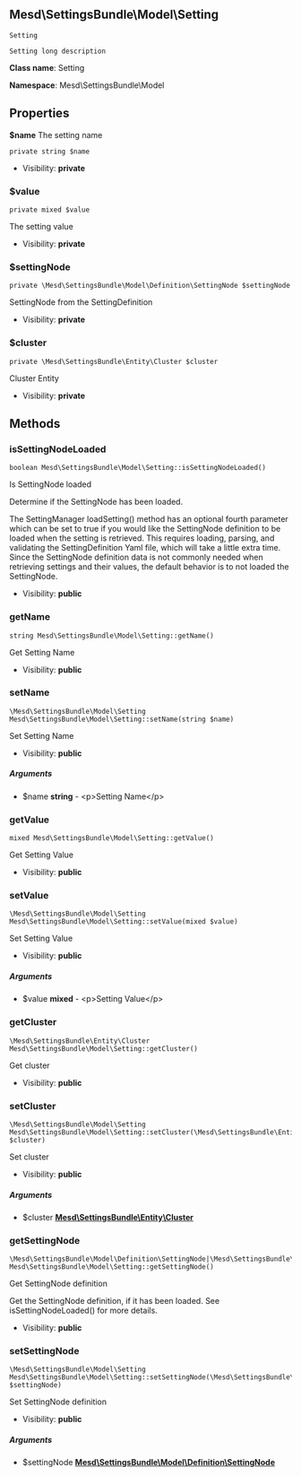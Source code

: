 Mesd\SettingsBundle\Model\Setting
-----

    Setting
    
    Setting long description




**Class name**: Setting

**Namespace**: Mesd\SettingsBundle\Model









Properties
----------


**$name** The setting name

    private string $name





* Visibility: **private**


### $value

    private mixed $value

The setting value



* Visibility: **private**


### $settingNode

    private \Mesd\SettingsBundle\Model\Definition\SettingNode $settingNode

SettingNode from the SettingDefinition



* Visibility: **private**


### $cluster

    private \Mesd\SettingsBundle\Entity\Cluster $cluster

Cluster Entity



* Visibility: **private**


Methods
-------


### isSettingNodeLoaded

    boolean Mesd\SettingsBundle\Model\Setting::isSettingNodeLoaded()

Is SettingNode loaded

Determine if the SettingNode has been loaded.

The SettingManager loadSetting() method has an optional fourth parameter
which can be set to true if you would like the SettingNode definition to
be loaded when the setting is retrieved. This requires loading, parsing,
and validating the SettingDefinition Yaml file, which will take a little
extra time. Since the SettingNode definition data is not commonly needed
when retrieving settings and their values, the default behavior is to
not loaded the SettingNode.

* Visibility: **public**




### getName

    string Mesd\SettingsBundle\Model\Setting::getName()

Get Setting Name



* Visibility: **public**




### setName

    \Mesd\SettingsBundle\Model\Setting Mesd\SettingsBundle\Model\Setting::setName(string $name)

Set Setting Name



* Visibility: **public**


##### Arguments
* $name **string** - &lt;p&gt;Setting Name&lt;/p&gt;



### getValue

    mixed Mesd\SettingsBundle\Model\Setting::getValue()

Get Setting Value



* Visibility: **public**




### setValue

    \Mesd\SettingsBundle\Model\Setting Mesd\SettingsBundle\Model\Setting::setValue(mixed $value)

Set Setting Value



* Visibility: **public**


##### Arguments
* $value **mixed** - &lt;p&gt;Setting Value&lt;/p&gt;



### getCluster

    \Mesd\SettingsBundle\Entity\Cluster Mesd\SettingsBundle\Model\Setting::getCluster()

Get cluster



* Visibility: **public**




### setCluster

    \Mesd\SettingsBundle\Model\Setting Mesd\SettingsBundle\Model\Setting::setCluster(\Mesd\SettingsBundle\Entity\Cluster $cluster)

Set cluster



* Visibility: **public**


##### Arguments
* $cluster **[Mesd\SettingsBundle\Entity\Cluster](Mesd-SettingsBundle-Entity-Cluster.md)**



### getSettingNode

    \Mesd\SettingsBundle\Model\Definition\SettingNode|\Mesd\SettingsBundle\Model\Excption Mesd\SettingsBundle\Model\Setting::getSettingNode()

Get SettingNode definition

Get the SettingNode definition, if it has been loaded. See
isSettingNodeLoaded() for more details.

* Visibility: **public**




### setSettingNode

    \Mesd\SettingsBundle\Model\Setting Mesd\SettingsBundle\Model\Setting::setSettingNode(\Mesd\SettingsBundle\Model\Definition\SettingNode $settingNode)

Set SettingNode definition



* Visibility: **public**


##### Arguments
* $settingNode **[Mesd\SettingsBundle\Model\Definition\SettingNode](Mesd-SettingsBundle-Model-Definition-SettingNode.md)**


